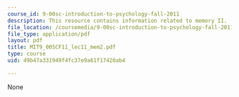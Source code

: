 ```yaml
---
course_id: 9-00sc-introduction-to-psychology-fall-2011
description: This resource contains information related to memory II.
file_location: /coursemedia/9-00sc-introduction-to-psychology-fall-2011/49b47a331949f4fc37e9a61f17420ab4_MIT9_00SCF11_lec11_mem2.pdf
file_type: application/pdf
layout: pdf
title: MIT9_00SCF11_lec11_mem2.pdf
type: course
uid: 49b47a331949f4fc37e9a61f17420ab4

---
```

None